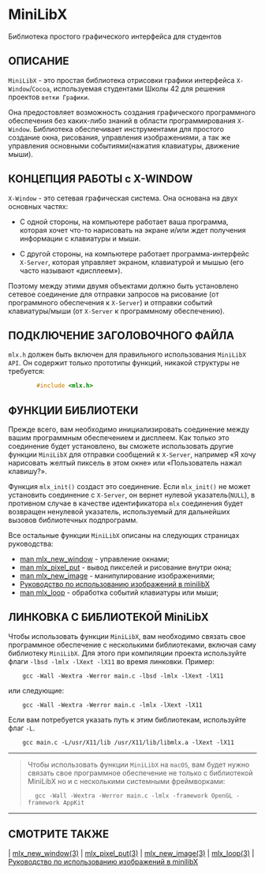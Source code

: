 # MiniLibX

Библиотека простого графического интерфейса для студентов


## ОПИСАНИЕ

`MiniLibX` - это простая библиотека отрисовки графики интерфейса `X-Window`/`Cocoa`, используемая студентами Школы 42 для решения проектов `ветки Графики`.

Она предостовляет возможность создания графического программного обеспечения без каких-либо знаний в области программирования `X-Window`. Библиотека обеспечивает инструментами для простого создание окна, рисования, управления изображениями, а так же управления основными событиями(нажатия клавиатуры, движение мыши).



## КОНЦЕПЦИЯ РАБОТЫ с X-WINDOW

`X-Window` - это сетевая графическая система. Она основана на двух основных частях:

* С одной стороны, на компьютере работает ваша программа, которая хочет что-то нарисовать на экране и/или ждет получения информации с клавиатуры и мыши.

* С другой стороны, на компьютере работает программа-интерфейс `X-Server`, которая управляет экраном, клавиатурой и мышью (его часто называют «дисплеем»).

Поэтому между этими двумя объектами должно быть установлено сетевое соединение для отправки запросов на рисование (от программного обеспечения к `X-Server`) и отправки событий клавиатуры/мыши (от `X-Server` к программному обеспечению).




## ПОДКЛЮЧЕНИЕ ЗАГОЛОВОЧНОГО ФАЙЛА

`mlx.h` должен быть включен для правильного использования `MiniLibX API`. Он содержит только прототипы функций, никакой структуры не требуется:

```C
		#include <mlx.h>
```



## ФУНКЦИИ БИБЛИОТЕКИ

Прежде всего, вам необходимо инициализировать соединение между вашим программным обеспечением и дисплеем. Как только это соединение будет установлено, вы сможете использовать другие функции `MiniLibX` для отправки сообщений  к `X-Server`, например «Я хочу нарисовать желтый пиксель в этом окне» или «Пользователь нажал клавишу?».

Функция `mlx_init()` создаст это соединение. Если `mlx_init()` не может установить соединение с `X-Server`, он вернет нулевой указатель(`NULL`), в  противном случае в качестве идентификатора `mlx` соединения будет возвращен ненулевой указатель, используемый для дальнейших вызовов библиотечных подпрограмм.


Все остальные функции `MiniLibX` описаны на следующих страницах руководства:

* [man mlx_new_window](man_mlx_new_window.md) - управление окнами;
* [man mlx_pixel_put](man_mlx_pixel_put.md) - вывод пикселей и рисование внутри окна;
* [man mlx_new_image](man_mlx_new_image.md) - манипулирование изображениями;
* [Руководство по использованию изображений в minilibX](how_use_images_in_mimilibx.md)
* [man mlx_loop](man_mlx_loop.md) - обработка событий клавиатуры или мыши;




## ЛИНКОВКА С БИБЛИОТЕКОЙ MiniLibX

Чтобы использовать функции `MiniLibX`, вам необходимо связать свое программное обеспечение с несколькими библиотеками, включая саму библиотеку `MiniLibX`. Для этого при компиляции проекта используйте флаги `-lbsd -lmlx -lXext -lX11` во время линковки. Пример:

		gcc -Wall -Wextra -Werror main.c -lbsd -lmlx -lXext -lX11

или следующие:

		gcc -Wall -Wextra -Werror main.c -lmlx -lXext -lX11


Если вам потребуется указать путь к этим библиотекам, используйте флаг `-L`.

		gcc main.c -L/usr/X11/lib /usr/X11/lib/libmlx.a -lXext -lX11


---------------------------------------------------------------------
> Чтобы использовать функции `MiniLibX` на `macOS`, вам будет нужно связать свое программное обеспечение не только с библиотекой MiniLibX но и с несколькими системными фреймворками:
> 
>		gcc -Wall -Wextra -Werror main.c -lmlx -framework OpenGL -framework AppKit
---------------------------------------------------------------------






## СМОТРИТЕ ТАКЖЕ

| [mlx_new_window(3)](man_mlx_new_window.md) | [mlx_pixel_put(3)](man_mlx_pixel_put.md) | [mlx_new_image(3)](man_mlx_new_image.md) | [mlx_loop(3)](man_mlx_loop.md) | [Руководство по использованию изображений в minilibX](how_use_images_in_mimilibx.md)



